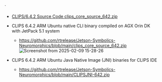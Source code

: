 `
- [CLIPS/6.4.2 Source Code clips_core_source_642.zip](https://sourceforge.net/projects/clipsrules/files/CLIPS/6.4.2/clips_core_source_642.zip/download)

 - CLIPS 6.4.2 ARM Ubuntu native CLI binary compiled on AGX Orin DK with JetPack 5.1 system
 
   - https://github.com/rtrelease/Jetson-Symbolics-Neuromorphics/blob/main/clips_core_source_642.zip 
![Screenshot from 2025-02-09 15-28-26](https://github.com/user-attachments/assets/3af29976-7259-498d-a7de-2fc81150e119)

 - CLIPS 6.4.2 ARM Ubuntu Java Native Image (JNI) binaries for CLIPS IDE
    - https://github.com/rtrelease/Jetson-Symbolics-Neuromorphics/blob/main/CLIPSJNI-642.zip
